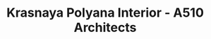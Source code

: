 ---
title: 'Krasnaya Polyana Interior - A510 Architects'
description: 'Krasnaya Polyana Interior - A510 Architects'

layout: project
permalink: /projects/:path
image: /images/projects/krasnaya-polyana-interior/krasnaya-polyana-interior-01_1600w.jpg


weight: 46

name: Krasnaya Polyana Interior

type: Interior
area: 120 m2
location: Krasnaya Polyana
year: 2021
---